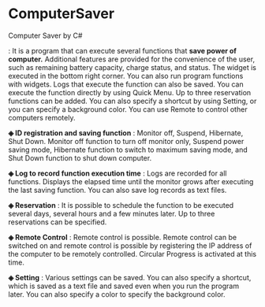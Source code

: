# ComputerSaver
Computer Saver by C#

: It is a program that can execute several functions that **save power of computer.**
Additional features are provided for the convenience of the user, such as remaining battery capacity, charge status, and status.
The widget is executed in the bottom right corner. You can also run program functions with widgets.
Logs that execute the function can also be saved. You can execute the function directly by using Quick Menu.
Up to three reservation functions can be added.
You can also specify a shortcut by using Setting, or you can specify a background color.
You can use Remote to control other computers remotely.


**◈ ID registration and saving function**
: Monitor off, Suspend, Hibernate, Shut Down. Monitor off function to turn off monitor only, Suspend power saving mode, Hibernate function to switch to maximum saving mode, and Shut Down function to shut down computer.

**◈ Log to record function execution time**
: Logs are recorded for all functions. Displays the elapsed time until the monitor grows after executing the last saving function. You can also save log records as text files.

**◈ Reservation**
: It is possible to schedule the function to be executed several days, several hours and a few minutes later. Up to three reservations can be specified.

**◈ Remote Control**
: Remote control is possible. Remote control can be switched on and remote control is possible by registering the IP address of the computer to be remotely controlled. Circular Progress is activated at this time.

**◈ Setting**
: Various settings can be saved. You can also specify a shortcut, which is saved as a text file and saved even when you run the program later. You can also specify a color to specify the background color.
